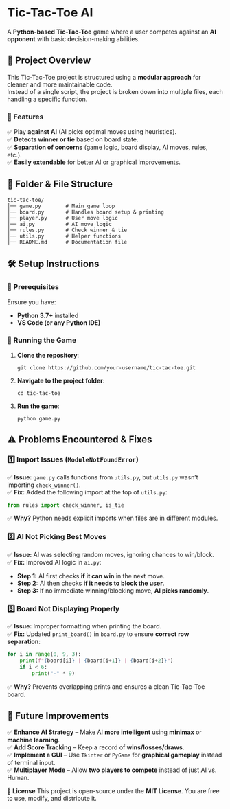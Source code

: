 # **Tic-Tac-Toe AI**  
A **Python-based Tic-Tac-Toe** game where a user competes against an **AI opponent** with basic decision-making abilities.  

## **🚀 Project Overview**
This Tic-Tac-Toe project is structured using a **modular approach** for cleaner and more maintainable code.  
Instead of a single script, the project is broken down into multiple files, each handling a specific function.  

### **🔹 Features**
✅ Play **against AI** (AI picks optimal moves using heuristics).  
✅ **Detects winner or tie** based on board state.  
✅ **Separation of concerns** (game logic, board display, AI moves, rules, etc.).  
✅ **Easily extendable** for better AI or graphical improvements.  


## **📁 Folder & File Structure**
```
tic-tac-toe/
│── game.py        # Main game loop
│── board.py       # Handles board setup & printing
│── player.py      # User move logic
│── ai.py          # AI move logic
│── rules.py       # Check winner & tie
│── utils.py       # Helper functions
│── README.md      # Documentation file
```


## **🛠️ Setup Instructions**
### **🔹 Prerequisites**
Ensure you have:
- **Python 3.7+** installed  
- **VS Code (or any Python IDE)**  

### **🔹 Running the Game**
1. **Clone the repository**:
   ```
   git clone https://github.com/your-username/tic-tac-toe.git
   ```
2. **Navigate to the project folder**:
   ```
   cd tic-tac-toe
   ```
3. **Run the game**:
   ```
   python game.py
   ```


## **⚠️ Problems Encountered & Fixes**
### **1️⃣ Import Issues (`ModuleNotFoundError`)**
✅ **Issue:** `game.py` calls functions from `utils.py`, but `utils.py` wasn’t importing `check_winner()`.  
✅ **Fix:** Added the following import at the top of `utils.py`:  
   ```python
   from rules import check_winner, is_tie
   ```
✅ **Why?** Python needs explicit imports when files are in different modules.  

### **2️⃣ AI Not Picking Best Moves**
✅ **Issue:** AI was selecting random moves, ignoring chances to win/block.  
✅ **Fix:** Improved AI logic in `ai.py`:
   - **Step 1:** AI first checks **if it can win** in the next move.  
   - **Step 2:** AI then checks **if it needs to block the user**.  
   - **Step 3:** If no immediate winning/blocking move, **AI picks randomly**.  

### **3️⃣ Board Not Displaying Properly**
✅ **Issue:** Improper formatting when printing the board.  
✅ **Fix:** Updated `print_board()` in `board.py` to ensure **correct row separation**:
   ```python
   for i in range(0, 9, 3):
       print(f"{board[i]} | {board[i+1]} | {board[i+2]}")
       if i < 6:
           print("-" * 9)
   ```
✅ **Why?** Prevents overlapping prints and ensures a clean Tic-Tac-Toe board.  


## **🚀 Future Improvements**
✅ **Enhance AI Strategy** – Make AI **more intelligent** using **minimax** or **machine learning**.  
✅ **Add Score Tracking** – Keep a record of **wins/losses/draws**.  
✅ **Implement a GUI** – Use `Tkinter` or `PyGame` for **graphical gameplay** instead of terminal input.  
✅ **Multiplayer Mode** – Allow **two players to compete** instead of just AI vs. Human.  


**📜 License**
This project is open-source under the **MIT License**. You are free to use, modify, and distribute it.

